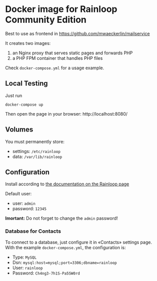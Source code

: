 # Docker image for Rainloop Community Edition

Best to use as frontend in https://github.com/mwaeckerlin/mailservice

It creates two images:
  1. an Nginx proxy that serves static pages and forwards PHP
  2. a PHP FPM container that handles PHP files

Check `docker-compose.yml` for a usage example.


## Local Testing

Just run

    docker-compose up


Then open the page in your browser: http://localhost:8080/


## Volumes

You must permanently store:
  - settings: `/etc/rainloop`
  - data: `/var/lib/rainloop`


## Configuration

Install according to [the documentation on the Rainloop page](https://www.rainloop.net/docs/configuration/)

Default user:
  - user:     `admin`
  - password: `12345`

**Imortant:** Do not forget to change the `admin` password!


### Database for Contacts

To connect to a database, just configure it in «Contacts» settings page. With the example `docker-compose.yml`, the configuration is:
  - Type: `MySQL`
  - Dsn: `mysql:host=mysql;port=3306;dbname=rainloop`
  - User: `rainloop`
  - Password: `Ch4ng3-7h1S-Pa5SW0rd`